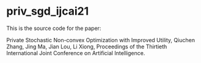 # priv_sgd_ijcai21

This is the source code for the paper:

Private Stochastic Non-convex Optimization with Improved Utility, Qiuchen Zhang, Jing Ma, Jian Lou, Li Xiong, Proceedings of the Thirtieth International Joint Conference on Artificial Intelligence.
